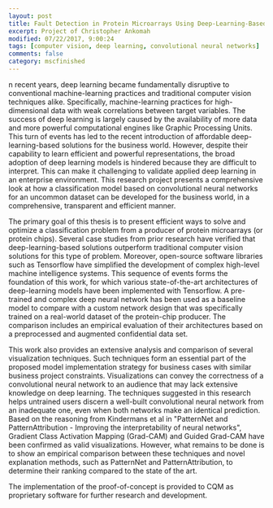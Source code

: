 ```yaml
---
layout: post
title: Fault Detection in Protein Microarrays Using Deep-Learning-Based Image Analysis
excerpt: Project of Christopher Ankomah 
modified: 07/22/2017, 9:00:24
tags: [computer vision, deep learning, convolutional neural networks]
comments: false
category: mscfinished
---
```

n recent years, deep learning became fundamentally disruptive to conventional machine-learning practices and traditional computer vision techniques alike. Specifically, machine-learning practices for high-dimensional data with weak correlations between target variables. The success of deep learning is largely caused by the availability of more data and more powerful computational engines like Graphic Processing Units. This turn of events has led to the recent introduction of affordable deep-learning-based solutions for the business world. However, despite their capability to learn efficient and powerful representations, the broad adoption of deep learning models is hindered because they are difficult to interpret. This can make it challenging to validate applied deep learning in an enterprise environment. This research project presents a comprehensive look at how a classification model based on convolutional neural networks for an uncommon dataset can be developed for the business world, in a comprehensive, transparent and efficient manner.

The primary goal of this thesis is to present efficient ways to solve and optimize a classification problem from a producer of protein microarrays (or protein chips). Several case studies from prior research have verified that deep-learning-based solutions outperform traditional computer vision solutions for this type of problem. Moreover, open-source software libraries such as Tensorflow have simplified the development of complex high-level machine intelligence systems. This sequence of events forms the foundation of this work, for which various state-of-the-art architectures of deep-learning models have been implemented with Tensorflow. A pre-trained and complex deep neural network has been used as a baseline model to compare with a custom network design that was specifically trained on a real-world dataset of the protein-chip producer. The comparison includes an empirical evaluation of their architectures based on a preprocessed and augmented confidential data set.

This work also provides an extensive analysis and comparison of several visualization techniques. Such techniques form an essential part of the proposed model implementation strategy for business cases with similar business project constraints. Visualizations can convey the correctness of a convolutional neural network to an audience that may lack extensive knowledge on deep learning. The techniques suggested in this research helps untrained users discern a well-built convolutional neural network from an inadequate one, even when both networks make an identical prediction. Based on the reasoning from Kindermans et al in "PatternNet and PatternAttribution - Improving the interpretability of neural networks", Gradient Class Activation Mapping (Grad-CAM) and Guided Grad-CAM have been confirmed as valid visualizations. However, what remains to be done is to show an empirical comparison between these techniques and novel explanation methods, such as PatternNet and PatternAttribution, to determine their ranking compared to the state of the art.

The implementation of the proof-of-concept is provided to CQM as proprietary software for further research and development.
